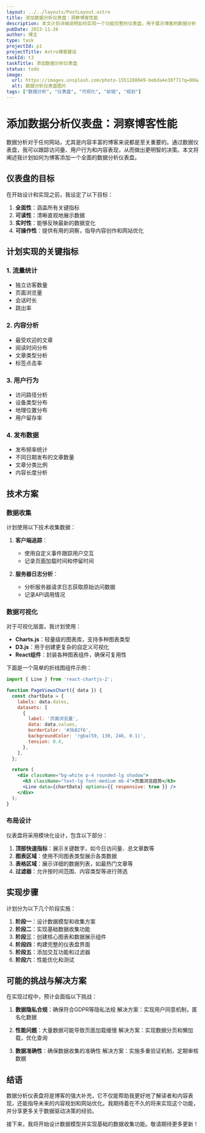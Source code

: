 ```yaml
---
layout: ../../layouts/PostLayout.astro
title: 添加数据分析仪表盘：洞察博客性能
description: 本文计划详细说明如何实现一个功能完整的仪表盘，用于展示博客的数据分析
pubDate: 2023-11-26
author: 博主
type: task
projectId: p1
projectTitle: Astro博客建设
taskId: t3
taskTitle: 添加数据分析仪表盘
status: todo
image: 
  url: https://images.unsplash.com/photo-1551288049-bebda4e38f71?q=80&w=2340&auto=format&fit=crop
  alt: 数据分析仪表盘图片
tags: ["数据分析", "仪表盘", "可视化", "前端", "规划"]
---
```


# 添加数据分析仪表盘：洞察博客性能

数据分析对于任何网站，尤其是内容丰富的博客来说都是至关重要的。通过数据仪表盘，我可以跟踪访问量、用户行为和内容表现，从而做出更明智的决策。本文将阐述我计划如何为博客添加一个全面的数据分析仪表盘。

## 仪表盘的目标

在开始设计和实现之前，我设定了以下目标：

1. **全面性**：涵盖所有关键指标
2. **可读性**：清晰直观地展示数据
3. **实时性**：能够反映最新的数据变化
4. **可操作性**：提供有用的洞察，指导内容创作和网站优化

## 计划实现的关键指标

### 1. 流量统计
- 独立访客数量
- 页面浏览量
- 会话时长
- 跳出率

### 2. 内容分析
- 最受欢迎的文章
- 阅读时间分布
- 文章类型分析
- 标签点击率

### 3. 用户行为
- 访问路径分析
- 设备类型分布
- 地理位置分布
- 用户留存率

### 4. 发布数据
- 发布频率统计
- 不同日期发布的文章数量
- 文章分类比例
- 内容长度分析

## 技术方案

### 数据收集
计划使用以下技术收集数据：

1. **客户端追踪**：
   - 使用自定义事件跟踪用户交互
   - 记录页面加载时间和停留时间

2. **服务器日志分析**：
   - 分析服务器请求日志获取原始访问数据
   - 记录API调用情况

### 数据可视化
对于可视化层面，我计划使用：

- **Charts.js**：轻量级的图表库，支持多种图表类型
- **D3.js**：用于创建更复杂的自定义可视化
- **React组件**：封装各种图表组件，确保可复用性

下面是一个简单的折线图组件示例：

```jsx
import { Line } from 'react-chartjs-2';

function PageViewsChart({ data }) {
  const chartData = {
    labels: data.dates,
    datasets: [
      {
        label: '页面浏览量',
        data: data.values,
        borderColor: '#3b82f6',
        backgroundColor: 'rgba(59, 130, 246, 0.1)',
        tension: 0.4,
      },
    ],
  };

  return (
    <div className="bg-white p-4 rounded-lg shadow">
      <h3 className="text-lg font-medium mb-4">页面浏览趋势</h3>
      <Line data={chartData} options={{ responsive: true }} />
    </div>
  );
}
```

### 布局设计

仪表盘将采用模块化设计，包含以下部分：

1. **顶部快速指标**：展示关键数字，如今日访问量、总文章数等
2. **图表区域**：使用不同图表类型展示各类数据
3. **表格区域**：展示详细的数据列表，如最热门文章等
4. **过滤器**：允许按时间范围、内容类型等进行筛选

## 实现步骤

计划分为以下几个阶段实施：

1. **阶段一**：设计数据模型和收集方案
2. **阶段二**：实现基础数据收集功能
3. **阶段三**：创建核心图表和数据展示组件
4. **阶段四**：构建完整的仪表盘界面
5. **阶段五**：添加交互功能和过滤器
6. **阶段六**：性能优化和测试

## 可能的挑战与解决方案

在实现过程中，预计会面临以下挑战：

1. **数据隐私合规**：确保符合GDPR等隐私法规
   解决方案：实现用户同意机制，匿名化数据

2. **性能问题**：大量数据可能导致页面加载缓慢
   解决方案：实现数据分页和懒加载，优化查询

3. **数据准确性**：确保数据收集的准确性
   解决方案：实施多重验证机制，定期审核数据

## 结语

数据分析仪表盘将是博客的强大补充，它不仅能帮助我更好地了解读者和内容表现，还能指导未来的内容规划和网站优化。我期待着在不久的将来实现这个功能，并分享更多关于数据驱动决策的经验。

接下来，我将开始设计数据模型并实现基础的数据收集功能。敬请期待更多更新！ 